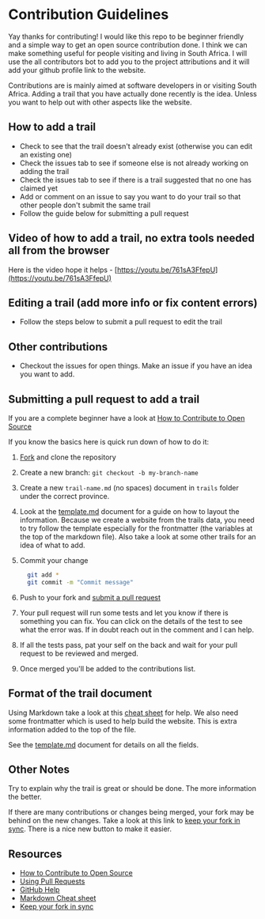 # Contribution Guidelines

Yay thanks for contributing! I would like this repo to be beginner friendly and a simple way to get an open source contribution done. I think we can make something useful for people visiting and living in South Africa. I will use the all contributors bot to add you to the project attributions and it will add your github profile link to the website.

Contributions are is mainly aimed at software developers in or visiting South Africa. Adding a trail that you have actually done recently is the idea. Unless you want to help out with other aspects like the website.

## How to add a trail

- Check to see that the trail doesn't already exist (otherwise you can edit an existing one)
- Check the issues tab to see if someone else is not already working on adding the trail
- Check the issues tab to see if there is a trail suggested that no one has claimed yet
- Add or comment on an issue to say you want to do your trail so that other people don't submit the same trail
- Follow the guide below for submitting a pull request

## Video of how to add a trail, no extra tools needed all from the browser

Here is the video hope it helps - [https://youtu.be/761sA3FfepU](https://youtu.be/761sA3FfepU)

## Editing a trail (add more info or fix content errors)

- Follow the steps below to submit a pull request to edit the trail

## Other contributions

- Checkout the issues for open things. Make an issue if you have an idea you want to add.

## Submitting a pull request to add a trail

If you are a complete beginner have a look at [How to Contribute to Open Source](https://opensource.guide/how-to-contribute/)

If you know the basics here is quick run down of how to do it:

1. [Fork](https://github.com/runningdeveloper/trails-data/fork) and clone the repository
2. Create a new branch: `git checkout -b my-branch-name`
3. Create a new `trail-name.md` (no spaces) document in `trails` folder under the correct province.
4. Look at the [template.md](template.md) document for a guide on how to layout the information. Because we create a website from the trails data, you need to try follow the template especially for the frontmatter (the variables at the top of the markdown file). Also take a look at some other trails for an idea of what to add.
5. Commit your change

    ```bash
      git add *
      git commit -m "Commit message"
    ```
6. Push to your fork and [submit a pull request](https://github.com/runningdeveloper/trails-data/compare)
7. Your pull request will run some tests and let you know if there is something you can fix. You can click on the details of the test to see what the error was. If in doubt reach out in the comment and I can help.
8. If all the tests pass, pat your self on the back and wait for your pull request to be reviewed and merged.
9. Once merged you'll be added to the contributions list.

## Format of the trail document

Using Markdown take a look at this [cheat sheet](https://www.markdownguide.org/cheat-sheet/) for help.
We also need some frontmatter which is used to help build the website. This is extra information added to the top of the file.

See the [template.md](template.md) document for details on all the fields.

## Other Notes

Try to explain why the trail is great or should be done. The more information the better.

If there are many contributions or changes being merged, your fork may be behind on the new changes. Take a look at this link to [keep your fork in sync](https://docs.github.com/en/github/collaborating-with-issues-and-pull-requests/syncing-a-fork). There is a nice new button to make it easier.

## Resources

- [How to Contribute to Open Source](https://opensource.guide/how-to-contribute/)
- [Using Pull Requests](https://help.github.com/articles/about-pull-requests/)
- [GitHub Help](https://help.github.com)
- [Markdown Cheat sheet](https://www.markdownguide.org/cheat-sheet/)
- [Keep your fork in sync](https://docs.github.com/en/github/collaborating-with-issues-and-pull-requests/syncing-a-fork)
